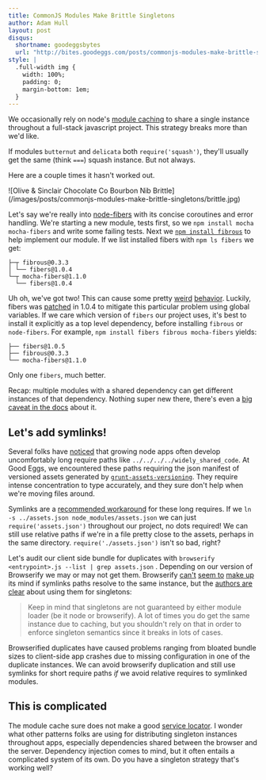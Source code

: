 ```yaml
---
title: CommonJS Modules Make Brittle Singletons
author: Adam Hull
layout: post
disqus:
  shortname: goodeggsbytes
  url: "http://bites.goodeggs.com/posts/commonjs-modules-make-brittle-singletons"
style: |
  .full-width img {
    width: 100%;
    padding: 0;
    margin-bottom: 1em;
  }
---
```


We occasionally rely on node's [module caching](http://nodejs.org/api/modules.html#modules_caching) to share a single instance throughout a full-stack javascript project. This strategy breaks more than we'd like.

If modules `butternut` and `delicata` both `require('squash')`, they'll usually get the same (think `===`) squash instance. But not always.

Here are a couple times it hasn't worked out.

<!-- more -->

<div class="full-width">
![Olive &amp; Sinclair Chocolate Co
Bourbon Nib Brittle](/images/posts/commonjs-modules-make-brittle-singletons/brittle.jpg)
</div>


Let's say we're really into [node-fibers](https://github.com/laverdet/node-fibers) with its concise coroutines and error handling. We're starting a new module, tests first, so we `npm install mocha mocha-fibers` and write some failing tests.  Next we [`npm install fibrous`](https://github.com/goodeggs/fibrous) to help implement our module.  If we list installed fibers with `npm ls fibers` we get:

```
├─┬ fibrous@0.3.3
│ └── fibers@1.0.4
└─┬ mocha-fibers@1.1.0
  └── fibers@1.0.4
```

Uh oh, we've got two! This can cause some pretty [weird](https://github.com/laverdet/node-fibers/issues/102) [behavior](https://github.com/laverdet/node-fibers/issues/177).  Luckily, fibers was [patched](https://github.com/laverdet/node-fibers/commit/d9bc3a7b9d486d6f45170501de8626d52dfa5dfa) in 1.0.4 to mitigate  this particular problem using global variables.  If we care  which version of `fibers` our project uses, it's best to install it explicitly as a top level dependency, before installing `fibrous` or `node-fibers`.  For example, `npm install fibers fibrous mocha-fibers` yields:

```
├── fibers@1.0.5
├── fibrous@0.3.3
└── mocha-fibers@1.1.0
```

Only one `fibers`, much better.

Recap: multiple modules with a shared dependency can get different instances of that dependency. Nothing super new there, there's even a [big caveat in the docs](http://nodejs.org/api/modules.html#modules_module_caching_caveats) about it.

Let's add symlinks!
-------------------

Several folks have [noticed](http://lostechies.com/derickbailey/2014/02/20/how-i-work-around-the-require-problem-in-nodejs/) that growing node apps often develop uncomfortably long require paths like `../../../../widely_shared_code`. At Good Eggs, we encountered these paths requiring the json manifest of versioned assets generated by [`grunt-assets-versioning`](https://www.npmjs.com/package/grunt-assets-versioning). They require intense concentration to type accurately, and they sure don't help when we're moving files around.

Symlinks are a [recommended workaround](https://github.com/substack/browserify-handbook#avoiding-) for these long requires. If we `ln -s ../assets.json node_modules/assets.json` we can just `require('assets.json')` throughout our project, no dots required!  We can still use relative paths if we're in a file pretty close to the assets, perhaps in the same directory.  `require('./assets.json')` isn't so bad, right?

Let's audit our client side bundle for duplicates with `browserify <entrypoint>.js --list | grep assets.json` .  Depending on our version of Browserify we may or may not get them.  Browserify [can't](https://github.com/substack/node-browserify/issues/692) [seem to](https://github.com/substack/node-browserify/pull/713) [make up](https://github.com/substack/node-browserify/issues/1063) its mind if symlinks paths resolve to the same instance, but the [authors are clear](https://github.com/substack/node-browserify/issues/692#issuecomment-37999643) about using them for singletons:

> Keep in mind that singletons are not guaranteed by either module loader (be it node or browserify). A lot of times you do get the same instance due to caching, but you shouldn't rely on that in order to enforce singleton semantics since it breaks in lots of cases.

Browserified duplicates have caused problems ranging from bloated bundle sizes to client-side app crashes due to missing configuration in one of the duplicate instances.  We can avoid browserify duplication and still use symlinks for short require paths *if* we avoid relative requires to symlinked modules.

This is complicated
-------------------

The module cache sure does not make a good [service locator](http://martinfowler.com/articles/injection.html#UsingAServiceLocator). I wonder what other patterns folks are using for distributing singleton instances throughout apps, especially dependencies shared between the browser and the server.  Dependency injection comes to mind, but it often entails  a complicated system of its own. Do you have a singleton strategy that's working well?

